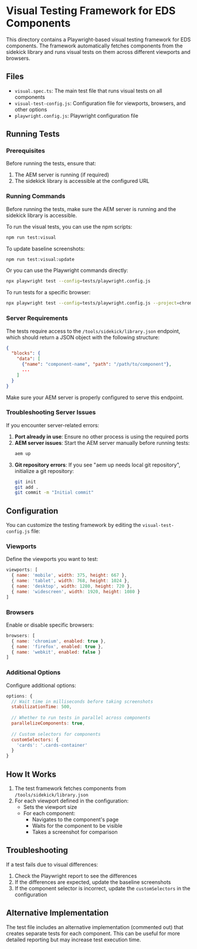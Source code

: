 # Visual Testing Framework for EDS Components

This directory contains a Playwright-based visual testing framework for EDS components. The framework automatically fetches components from the sidekick library and runs visual tests on them across different viewports and browsers.

## Files

- `visual.spec.ts`: The main test file that runs visual tests on all components
- `visual-test-config.js`: Configuration file for viewports, browsers, and other options
- `playwright.config.js`: Playwright configuration file

## Running Tests

### Prerequisites

Before running the tests, ensure that:

1. The AEM server is running (if required)
2. The sidekick library is accessible at the configured URL

### Running Commands

Before running the tests, make sure the AEM server is running and the sidekick library is accessible.

To run the visual tests, you can use the npm scripts:

```bash
npm run test:visual
```

To update baseline screenshots:

```bash
npm run test:visual:update
```

Or you can use the Playwright commands directly:

```bash
npx playwright test --config=tests/playwright.config.js
```

To run tests for a specific browser:

```bash
npx playwright test --config=tests/playwright.config.js --project=chromium
```

### Server Requirements

The tests require access to the `/tools/sidekick/library.json` endpoint, which should return a JSON object with the following structure:

```json
{
  "blocks": {
    "data": [
      {"name": "component-name", "path": "/path/to/component"},
      ...
    ]
  }
}
```

Make sure your AEM server is properly configured to serve this endpoint.

### Troubleshooting Server Issues

If you encounter server-related errors:

1. **Port already in use**: Ensure no other process is using the required ports
2. **AEM server issues**: Start the AEM server manually before running tests:
   ```bash
   aem up
   ```
3. **Git repository errors**: If you see "aem up needs local git repository", initialize a git repository:
   ```bash
   git init
   git add .
   git commit -m "Initial commit"
   ```

## Configuration

You can customize the testing framework by editing the `visual-test-config.js` file:

### Viewports

Define the viewports you want to test:

```javascript
viewports: [
  { name: 'mobile', width: 375, height: 667 },
  { name: 'tablet', width: 768, height: 1024 },
  { name: 'desktop', width: 1280, height: 720 },
  { name: 'widescreen', width: 1920, height: 1080 }
]
```

### Browsers

Enable or disable specific browsers:

```javascript
browsers: [
  { name: 'chromium', enabled: true },
  { name: 'firefox', enabled: true },
  { name: 'webkit', enabled: false }
]
```

### Additional Options

Configure additional options:

```javascript
options: {
  // Wait time in milliseconds before taking screenshots
  stabilizationTime: 500,
  
  // Whether to run tests in parallel across components
  parallelizeComponents: true,
  
  // Custom selectors for components
  customSelectors: {
    'cards': '.cards-container'
  }
}
```

## How It Works

1. The test framework fetches components from `/tools/sidekick/library.json`
2. For each viewport defined in the configuration:
   - Sets the viewport size
   - For each component:
     - Navigates to the component's page
     - Waits for the component to be visible
     - Takes a screenshot for comparison

## Troubleshooting

If a test fails due to visual differences:

1. Check the Playwright report to see the differences
2. If the differences are expected, update the baseline screenshots
3. If the component selector is incorrect, update the `customSelectors` in the configuration

## Alternative Implementation

The test file includes an alternative implementation (commented out) that creates separate tests for each component. This can be useful for more detailed reporting but may increase test execution time.
